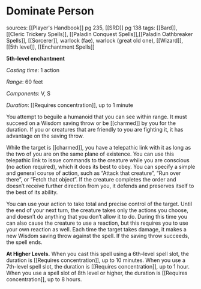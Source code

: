 # Dominate Person
sources: [[Player's Handbook]] pg 235, [[SRD]] pg 138
tags: [[Bard]], [[Cleric Trickery Spells]], [[Paladin Conquest Spells]],[[Paladin Oathbreaker Spells]], [[Sorcerer]], warlock (fae), warlock (great old one), [[Wizard]], [[5th level]], [[Enchantment Spells]]

**5th-level enchantment**

*Casting time*: 1 action

*Range*: 60 feet

*Components*: V, S

*Duration*: [[Requires concentration]], up to 1 minute

You attempt to beguile a humanoid that you can see within range. It must succeed on a Wisdom saving throw or be [[charmed]] by you for the duration. If you or creatures that are friendly to you are fighting it, it has advantage on the saving throw.

While the target is [[charmed]], you have a telepathic link with it as long as the two of you are on the same plane of existence. You can use this telepathic link to issue commands to the creature while you are conscious (no action required), which it does its best to obey. You can specify a simple and general course of action, such as “Attack that creature”, “Run over there”, or “Fetch that object”. If the creature completes the order and doesn’t receive further direction from you, it defends and preserves itself to the best of its ability.

You can use your action to take total and precise control of the target. Until the end of your next turn, the creature takes only the actions you choose, and doesn’t do anything that you don’t allow it to do. During this time you can also cause the creature to use a reaction, but this requires you to use your own reaction as well. Each time the target takes damage, it makes a new Wisdom saving throw against the spell. If the saving throw succeeds, the spell ends.

**At Higher Levels.** When you cast this spell using a 6th-level spell slot, the duration is [[Requires concentration]], up to 10 minutes. When you use a 7th-level spell slot, the duration is [[Requires concentration]], up to 1 hour. When you use a spell slot of 8th level or higher, the duration is [[Requires concentration]], up to 8 hours.
